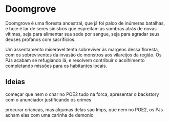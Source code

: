 # Doomgrove

Doomgrove é uma floresta ancestral, que já foi palco de inúmeras batalhas, e hoje é lar de seres sinistros que espreitam as sombras atrás de novas vítimas, seja para alimentar sua sede por sangue, seja para agradar seus deuses profanos com sacrifícios.

Um assentamento miserável tenta sobreviver às margens dessa floresta, com os sobreviventes da invasão de monstros aos vilareijos da região. Os PJs acabam se refugiando lá, e resolvem contribuir o acolhimento completando missões para os habitantes locais.
## Ideias

começar que nem o char no POE2 tudo na forca, apresentar o backstory com o anunciador justificando os crimes

procurar criancas, mas algumas delas sao Imps, que nem no POE2, os PJs acham elas com uma carinha de demonio
